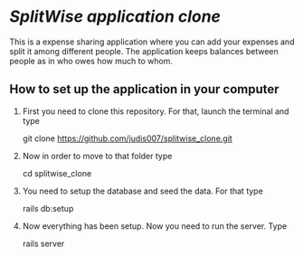 # *SplitWise application clone*

This is a expense sharing application where you can add your expenses and split it among different people. The application keeps balances between people as in who owes how much to whom.

## How to set up the application in your computer

 1. First you need to clone this repository. For that, launch the terminal and type

     git clone https://github.com/judis007/splitwise_clone.git

 2. Now in order to move to that folder type

     cd splitwise_clone

 3. You need to setup the database and seed the data. For that type

     rails db:setup

 4. Now everything has been setup. Now you need to run the server. Type

     rails server

 

